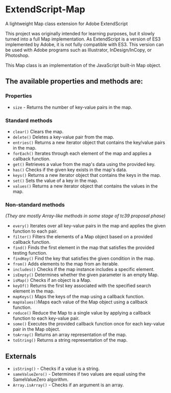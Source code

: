 # ExtendScript-Map
A lightweight Map class extension for Adobe ExtendScript

This project was originally intended for learning purposes, but it slowly turned into a full Map implementation.
As ExtendScript is a version of ES3 implemented by Adobe, it is not fully compatible with ES3.
This version can be used with Adobe programs such as Illustrator, InDesign/InCopy, or Photoshop.

This Map class is an implementation of the JavaScript built-in Map object.

## The available properties and methods are:

### Properties

* `size` -     Returns the number of key-value pairs in the map.

### Standard methods

* `clear()`    Clears the map.
* `delete()`   Deletes a key-value pair from the map.
* `entries()`  Returns a new iterator object that contains the key/value pairs in the map.
* `forEach()`  Iterates through each element of the map and applies a callback function.
* `get()`      Retrieves a value from the map's data using the provided key.
* `has()`      Checks if the given key exists in the map's data.
* `keys()`     Returns a new iterator object that contains the keys in the map.
* `set()`      Sets the value of a key in the map.
* `values()`   Returns a new iterator object that contains the values in the map.

### Non-standard methods
*(They are mostly Array-like methods in some stage of tc39 proposal phase)*

* `every()`    Iterates over all key-value pairs in the map and applies the given function to each pair.
* `filter()`   Filters the elements of a Map object based on a provided callback function.
* `find()`     Finds the first element in the map that satisfies the provided testing function.
* `findKey()`  Find the key that satisfies the given condition in the map.
* `from()`     Adds elements to the map from an iterable.
* `includes()` Checks if the map instance includes a specific element.
* `isEmpty()`  Determines whether the given parameter is an empty Map.
* `isMap()`    Checks if an object is a Map.
* `keyOf()`    Returns the first key associated with the specified search element in the map.
* `mapKeys()`  Maps the keys of the map using a callback function.
* `mapValues()`Maps each value of the Map object using a callback function.
* `reduce()`   Reduce the Map to a single value by applying a callback function to each key-value pair.
* `some()`     Executes the provided callback function once for each key-value pair in the Map object.
* `toArray()`  Returns an array representation of the map.
* `toString()` Returns a string representation of the map.
 
## Externals   

* `isString()`      - Checks if a value is a string.  
* `sameValueZero()` - Determines if two values are equal using the SameValueZero algorithm.
* `Array.isArray()` - Checks if an argument is an array.

